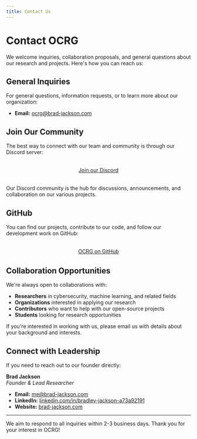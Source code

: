 ```yaml
---
title: Contact Us
---
```


# Contact OCRG

We welcome inquiries, collaboration proposals, and general questions about our research and projects. Here's how you can reach us:

## General Inquiries

For general questions, information requests, or to learn more about our organization:

- **Email:** [ocrg@brad-jackson.com](mailto:ocrg@brad-jackson.com)

## Join Our Community

The best way to connect with our team and community is through our Discord server:

<div style="text-align: center; margin: 2rem 0;">
  <a href="https://discord.gg/6SDUxJzSdr" class="btn btn-primary">Join our Discord</a>
</div>

Our Discord community is the hub for discussions, announcements, and collaboration on our various projects.

## GitHub

You can find our projects, contribute to our code, and follow our development work on GitHub:

<div style="text-align: center; margin: 2rem 0;">
  <a href="https://github.com/OCRG" class="btn btn-primary">OCRG on GitHub</a>
</div>

## Collaboration Opportunities

We're always open to collaborations with:

- **Researchers** in cybersecurity, machine learning, and related fields
- **Organizations** interested in applying our research
- **Contributors** who want to help with our open-source projects
- **Students** looking for research opportunities

If you're interested in working with us, please email us with details about your background and interests.

## Connect with Leadership

If you need to reach out to our founder directly:

**Brad Jackson**  
*Founder & Lead Researcher*  
- **Email:** [me@brad-jackson.com](mailto:me@brad-jackson.com)  
- **LinkedIn:** [linkedin.com/in/bradley-jackson-a73a92191](https://linkedin.com/in/bradley-jackson-a73a92191)  
- **Website:** [brad-jackson.com](https://brad-jackson.com)

---

We aim to respond to all inquiries within 2-3 business days. Thank you for your interest in OCRG! 